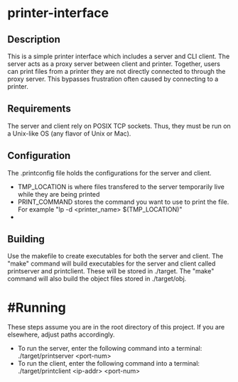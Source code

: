 # printer-interface

## Description
This is a simple printer interface which includes a server and CLI client. The server acts as a proxy server between client and printer. Together, users can print files from a printer they are not directly connected to through the proxy server. This bypasses frustration often caused by connecting to a printer.

## Requirements
The server and client rely on POSIX TCP sockets. Thus, they must be run on a Unix-like OS (any flavor of Unix or Mac).

## Configuration
The .printconfig file holds the configurations for the server and client.
- TMP_LOCATION is where files transfered to the server temporarily live while they are being printed
- PRINT_COMMAND stores the command you want to use to print the file. For example "lp -d \<printer_name\> $(TMP_LOCATION)"
- 
## Building
Use the makefile to create executables for both the server and client. The "make" command will build executables for the server and client called printserver and printclient. These will be stored in ./target. The "make" command will also build the object files stored in ./target/obj.

# #Running
These steps assume you are in the root directory of this project. If you are elsewhere, adjust paths accordingly.
- To run the server, enter the following command into a terminal: ./target/printserver \<port-num\>
- To run the client, enter the following command into a terminal: ./target/printclient \<ip-addr\> \<port-num\>
